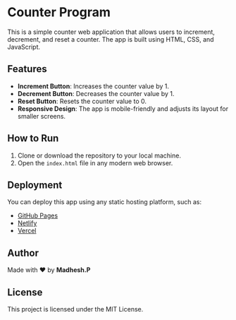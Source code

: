 # Counter Program

This is a simple counter web application that allows users to increment, decrement, and reset a counter. The app is built using HTML, CSS, and JavaScript.

## Features

- **Increment Button**: Increases the counter value by 1.
- **Decrement Button**: Decreases the counter value by 1.
- **Reset Button**: Resets the counter value to 0.
- **Responsive Design**: The app is mobile-friendly and adjusts its layout for smaller screens.

## How to Run

1. Clone or download the repository to your local machine.
2. Open the `index.html` file in any modern web browser.

## Deployment

You can deploy this app using any static hosting platform, such as:

- [GitHub Pages](https://pages.github.com/)
- [Netlify](https://www.netlify.com/)
- [Vercel](https://vercel.com/)

## Author

Made with ❤️ by **Madhesh.P**

## License

This project is licensed under the MIT License.
